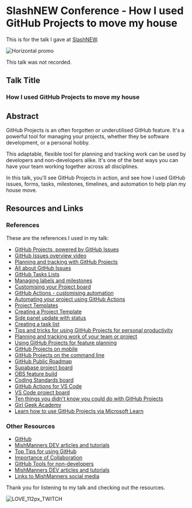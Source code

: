 # SlashNEW Conference - How I used GitHub Projects to move my house

This is for the talk I gave at [SlashNEW](https://agenda.slashnew.tech/session/michelle-duke?returnTo=day%201).

![Horizontal promo](https://github.com/user-attachments/assets/28ff66e4-e56d-4041-a7f5-f89e39dec0ef)

This talk was not recorded.

## Talk Title

### How I used GitHub Projects to move my house

## Abstract

GitHub Projects is an often forgotten or underutilised GitHub feature. It's a powerful tool for managing your projects, whether they be software development, or a personal hobby.

This adaptable, flexible tool for planning and tracking work can be used by developers and non-developers alike. It's one of the best ways you can have your team working together across all disciplines.

In this talk, you'll see GitHub Projects in action, and see how I used GitHub issues, forms, tasks, milestones, timelines, and automation to help plan my house move.

## Resources and Links

### References

These are the references I used in my talk:

- [GitHub Projects, powered by GitHub Issues](https://github.com/features/issues)
- [GitHub Issues overview video](https://youtu.be/o1wuW24Nv4E)
- [Planning and tracking with GitHub Projects](https://docs.github.com/en/issues/planning-and-tracking-with-projects)
- [All about GitHub Issues](https://docs.github.com/en/issues/tracking-your-work-with-issues/about-issues)
- [GitHub Tasks Lists](https://docs.github.com/en/get-started/writing-on-github/working-with-advanced-formatting/about-task-lists)
- [Managing labels and milestones](https://docs.github.com/en/issues/using-labels-and-milestones-to-track-work)
- [Customising your Project board](https://docs.github.com/en/issues/planning-and-tracking-with-projects/customizing-views-in-your-project/customizing-the-board-layout)
- [GitHub Actions - customising automation](https://github.com/features/actions)
- [Automating your project using GitHub Actions](https://docs.github.com/en/issues/planning-and-tracking-with-projects/automating-your-project/automating-projects-using-actions)
- [Project Templates](https://github.blog/changelog/2023-12-14-github-issues-projects-december-14th-update/)
- [Creating a Project Template](https://docs.github.com/en/issues/planning-and-tracking-with-projects/creating-projects/creating-a-project)
- [Side panel update with status](https://github.blog/changelog/2024-01-18-github-issues-projects-project-status-updates-issues-side-panel/)
- [Creating a task list](https://docs.github.com/en/issues/managing-your-tasks-with-tasklists/creating-a-tasklist)
- [Tips and tricks for using GitHub Projects for personal productivity](https://github.blog/2022-07-21-tips-tricks-for-using-github-projects-for-personal-productivity/)
- [Planning and tracking work of your team or project](https://docs.github.com/en/issues/tracking-your-work-with-issues/planning-and-tracking-work-for-your-team-or-project)
- [Using GitHub Projects for feature planning](https://youtu.be/yFQ-p6wMS_Y)
- [GitHub Projects on mobile](https://github.blog/changelog/2023-03-14-projects-on-github-mobile-is-now-generally-available/)
- [GitHub Projects on the command line](https://cli.github.com/manual/gh_project)
- [GitHub Public Roadmap](https://github.com/orgs/github/projects/4247)
- [Supabase project board](https://github.com/orgs/supabase/projects/40)
- [OBS feature build](https://github.com/orgs/obsproject/projects/46/views/4)
- [Coding Standards board](https://github.com/orgs/github/projects/12106/views/4)
- [GitHub Actions for VS Code](https://github.com/orgs/github/projects/9557/views/1)
- [VS Code project board](https://github.com/orgs/microsoft/projects/1367)
- [Ten things you didn't know you could do with GitHub Projects](https://github.blog/2023-08-28-10-things-you-didnt-know-you-could-do-with-github-projects/)
- [Girl Geek Academy](https://girlgeekacademy.com/)
- [Learn how to use GitHub Projects via Microsoft Learn](https://learn.microsoft.com/en-us/training/modules/manage-work-github-projects/)

### Other Resources

- [GitHub](https://github.com)
- [MishManners DEV articles and tutorials](https://dev.to/mishmanners)
- [Top Tips for using GitHub](https://dev.to/mishmanners/top-tips-for-using-github-l4m)
- [Importance of Collaboration](https://dev.to/mishmanners/the-importance-of-collaboration-a-devops-pillar-253d)
- [GitHub Tools for non-developers](https://dev.to/mishmanners/githubs-non-code-features-exploring-more-of-github-and-encouraging-your-non-dev-friends-1j1l)
- [MishManners DEV articles and tutorials](https://dev.to/mishmanners)
- [Links to MishManners social media](https://mishmanners.info)

Thank you for listening to my talk and checking out the resources.

![LOVE_112px_TWITCH](https://github.com/user-attachments/assets/b5b55810-0f76-4887-a3e5-c9455b18ec7b)
